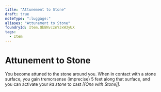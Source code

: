 ```yaml
---
title: "Attunement to Stone"
draft: true
noteType: ":luggage:"
aliases: "Attunement to Stone"
foundryId: Item.QbBNvcznY3xW3yUX
tags:
  - Item
---
```


# Attunement to Stone

You become attuned to the stone around you. When in contact with a stone surface, you gain tremorsense (imprecise) 5 feet along that surface, and you can activate your _ka stone_ to cast _[[One with Stone]]_.
